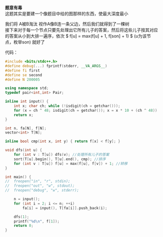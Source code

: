 **题意有毒**  
这题其实是要建一个像题目中给的图那样的东西，使最大深度最小  

我们将 A被B淘汰 视作A像B连一条父边，然后我们就得到了一棵树  
接下来对于每一个节点只要先处理出它所有儿子的答案，然后将这些儿子按其对应的答案从小到大排一遍序，依次 $ f[u] = max(f[u] + 1, f[son] + 1) $ ($u$为该节点，枚举son) 就好了

代码：
```cpp
#include <bits/stdc++.h>
#define debug(...) fprintf(stderr, __VA_ARGS__)
#define fi first
#define se second
#define N 200005

using namespace std;
typedef pair<int,int> Pair;

inline int input() {
	int x; char ch; while (!isdigit(ch = getchar()));
	for (x = ch ^ 48; isdigit(ch = getchar()); x = x * 10 + (ch ^ 48));
	return x;
}

int n, fa[N], f[N];
vector<int> T[N];

inline bool cmp(int x, int y) { return f[x] < f[y]; }

void dfs(int u) {
	for (int v : T[u]) dfs(v); //处理所有儿子的答案
	sort(T[u].begin(), T[u].end(), cmp); //排序
	for (int v : T[u]) f[u] = max(f[u], f[v]) + 1; //转移
}

int main() {
//	freopen("in", "r", stdin);
//	freopen("out", "w", stdout);
//	freopen("debug", "w", stderr);

	n = input();
	for (int i = 2; i <= n; ++i)
		fa[i] = input(), T[fa[i]].push_back(i);

	dfs(1);
	printf("%d\n", f[1]);
	return 0;
}
```